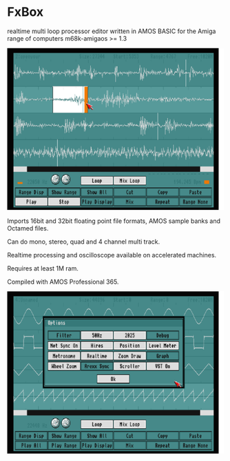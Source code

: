# FxBox
realtime multi loop processor editor written in AMOS BASIC for the Amiga range of computers m68k-amigaos >= 1.3

![alt fxbox](https://github.com/marc365/FxBox/raw/master/fxbox.png)

  Imports 16bit and 32bit floating point file formats, AMOS sample banks and Octamed files.

  Can do mono, stereo, quad and 4 channel multi track.

  Realtime processing and oscilloscope available on accelerated machines.

  Requires at least 1M ram.

  Compiled with AMOS Professional 365.

![alt options](https://github.com/marc365/FxBox/raw/master/fxbox_options.png)
